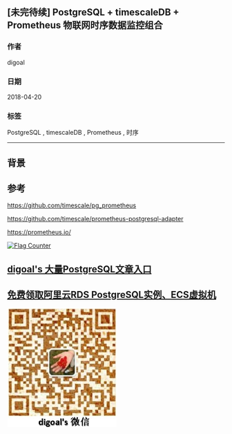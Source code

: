 ## [未完待续] PostgreSQL + timescaleDB + Prometheus 物联网时序数据监控组合
                           
### 作者          
digoal          
          
### 日期           
2018-04-20      
            
### 标签          
PostgreSQL , timescaleDB , Prometheus , 时序  
                      
----                      
                       
## 背景       

    
## 参考
https://github.com/timescale/pg_prometheus

https://github.com/timescale/prometheus-postgresql-adapter

https://prometheus.io/
  
  
<a rel="nofollow" href="http://info.flagcounter.com/h9V1"  ><img src="http://s03.flagcounter.com/count/h9V1/bg_FFFFFF/txt_000000/border_CCCCCC/columns_2/maxflags_12/viewers_0/labels_0/pageviews_0/flags_0/"  alt="Flag Counter"  border="0"  ></a>  
  
  
  
  
  
  
## [digoal's 大量PostgreSQL文章入口](https://github.com/digoal/blog/blob/master/README.md "22709685feb7cab07d30f30387f0a9ae")
  
  
## [免费领取阿里云RDS PostgreSQL实例、ECS虚拟机](https://free.aliyun.com/ "57258f76c37864c6e6d23383d05714ea")
  
  
![digoal's weixin](../pic/digoal_weixin.jpg "f7ad92eeba24523fd47a6e1a0e691b59")
  
